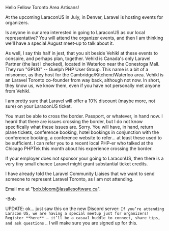 Hello Fellow Toronto Area Artisans!

At the upcoming LaraconUS in July, in Denver, Laravel is hosting events for organizers. 

Is anyone in our area interested in going to LaraconUS as our local representative? You will attend the organizer events, and then I am thinking we'll have a special August meet-up to talk about it. 

As well, I say this half in jest, that you sit beside Vehikl at these events to conspire, and perhaps plan, together. Vehikl is Canada's only Laravel Partner (the last I checked), located in Waterloo near the Conestoga Mall. They run "GPUG" -- Guelph PHP User Group. This name is a bit of a misnomer, as they host for the Cambridge/Kitchenr/Waterloo area. Vehikl is an Laravel Toronto co-founder from way back, although not now. In short, they know us, we know them, even if you have not personally met anyone from Vehikl. 

I am pretty sure that Laravel will offer a 10% discount (maybe more, not sure) on your LaraconUS ticket. 

You must be able to cross the border. Passport, or whatever, in hand now. I heard that there are issues crossing the border,  but I do not know specifically what these issues are. Sorry. You will have, in hand, return plane tickets, conference booking, hotel bookings in conjunction with the conference booking, a conference website to refer... at least these used to be sufficient. I can refer you to a recent local PHP-er who talked at the Chicago PHPTek this month about his experience crossing the border.

If your employer does not sponsor your going to LaraconUS, then there is a very tiny small chance Laravel might grant substantial ticket credits. 

I have already told the Laravel Community Liaises that we want to send someone to represent Laravel Toronto, as I am not attending. 

Email me at "bob.bloom@lasallesoftware.ca". 

-Bob


UPDATE: ok... just saw this on the new Discord server: `If you’re attending Laracon US, we are having a special meetup just for organizers! Register **here** — it’ll be a casual huddle to connect, share tips, and ask questions.`.  I will make sure you are signed up for this. 
